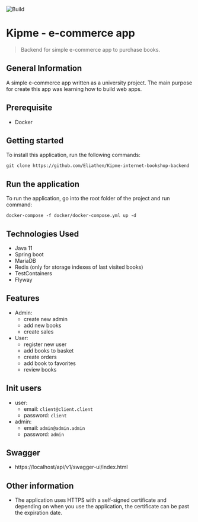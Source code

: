 ![Build](https://github.com/Eliathen/Kipme-internet-bookshop-backend/actions/workflows/ci.yml/badge.svg)
# Kipme - e-commerce app
> Backend for simple e-commerce app to purchase books.

## General Information
A simple e-commerce app written as a university project. The main purpose for create this app was learning how to build web apps.

## Prerequisite

- Docker

## Getting started

To install this application, run the following commands:

```
git clone https://github.com/Eliathen/Kipme-internet-bookshop-backend
```

## Run the application

To run the application, go into the root folder of the project and run command:

```
docker-compose -f docker/docker-compose.yml up -d
```

## Technologies Used
- Java 11
- Spring boot
- MariaDB
- Redis (only for storage indexes of last visited books)
- TestContainers
- Flyway

## Features
- Admin:
    - create new admin
    - add new books
    - create sales
- User:
    - register new user
    - add books to basket
    - create orders
    - add book to favorites
    - review books

## Init users

- user:
  - email: `client@client.client`
  - password: `client`
- admin:
  - email: `admin@admin.admin`
  - password: `admin`

## Swagger

- https://localhost/api/v1/swagger-ui/index.html

## Other information

- The application uses HTTPS with a self-signed certificate and depending on when you use the application, the
  certificate can be past the expiration date.

